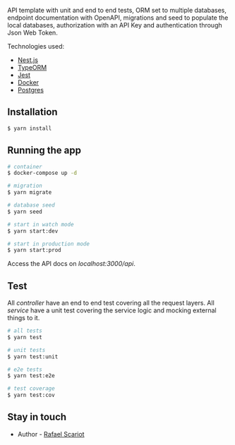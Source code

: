API template with unit and end to end tests, ORM set to multiple databases, endpoint documentation with OpenAPI, migrations and seed to populate the local databases, authorization with an API Key and authentication through Json Web Token.

Technologies used:

- [Nest.js](https://nestjs.com/)
- [TypeORM](https://typeorm.io/)
- [Jest](https://jestjs.io/pt-BR/)
- [Docker](https://www.docker.com/)
- [Postgres](https://www.postgresql.org/)

## Installation

```bash
$ yarn install
```

## Running the app

```bash
# container
$ docker-compose up -d

# migration
$ yarn migrate

# database seed
$ yarn seed

# start in watch mode
$ yarn start:dev

# start in production mode
$ yarn start:prod
```

Access the API docs on _localhost:3000/api_.

## Test

All _controller_ have an end to end test covering all the request layers.
All _service_ have a unit test covering the service logic and mocking external things to it.

```bash
# all tests
$ yarn test

# unit tests
$ yarn test:unit

# e2e tests
$ yarn test:e2e

# test coverage
$ yarn test:cov
```

## Stay in touch

- Author - [Rafael Scariot](https://www.linkedin.com/in/rafaelscariot/)
